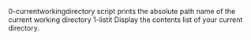 0-currentworkingdirectory script prints the absolute path name of the current working directory
1-listit Display the contents list of your current directory.
